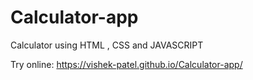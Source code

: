 # Calculator-app
Calculator using HTML , CSS and JAVASCRIPT

Try online:
https://vishek-patel.github.io/Calculator-app/
